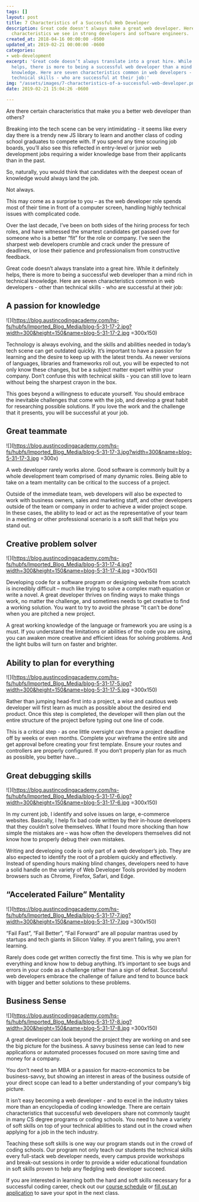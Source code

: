 ```yaml
---
tags: []
layout: post
title: 7 Characteristics of a Successful Web Developer
description: Great code doesn't always make a great web developer. Here are some non-technical
  characteristics we see in strong developers and software engineers.
created_at: 2018-04-16 00:00:00 -0500
updated_at: 2019-02-21 00:00:00 -0600
categories:
- web-development
excerpt: 'Great code doesn’t always translate into a great hire. While it definitely
  helps, there is more to being a successful web developer than a mind rich in technical
  knowledge. Here are seven characteristics common in web developers - other than
  technical skills - who are successful at their job:'
img: "/assets/images/7-characteristics-of-a-successful-web-developer.png"
date: 2019-02-21 15:04:26 -0600

---
```

Are there certain characteristics that make you a better web developer than others?

Breaking into the tech scene can be very intimidating - it seems like every day there is a trendy new JS library to learn and another class of coding school graduates to compete with. If you spend any time scouring job boards, you’ll also see this reflected in entry-level or junior web development jobs requiring a wider knowledge base from their applicants than in the past.

So, naturally, you would think that candidates with the deepest ocean of knowledge would always land the job.

Not always.

This may come as a surprise to you – as the web developer role spends most of their time in front of a computer screen, handling highly technical issues with complicated code.

Over the last decade, I’ve been on both sides of the hiring process for tech roles, and have witnessed the smartest candidates get passed over for someone who is a better “fit” for the role or company. I’ve seen the sharpest web developers crumble and crack under the pressure of deadlines, or lose their patience and professionalism from constructive feedback.

Great code doesn’t always translate into a great hire. While it definitely helps, there is more to being a successful web developer than a mind rich in technical knowledge. Here are seven characteristics common in web developers - other than technical skills - who are successful at their job:

## A passion for knowledge

![](https://blog.austincodingacademy.com/hs-fs/hubfs/Imported_Blog_Media/blog-5-31-17-2.jpg?width=300&height=150&name=blog-5-31-17-2.jpg =300x150)

Technology is always evolving, and the skills and abilities needed in today’s tech scene can get outdated quickly. It’s important to have a passion for learning and the desire to keep up with the latest trends. As newer versions of languages, libraries and frameworks roll out, you will be expected to not only know these changes, but be a subject matter expert within your company. Don’t confuse this with technical skills - you can still love to learn without being the sharpest crayon in the box.

This goes beyond a willingness to educate yourself. You should embrace the inevitable challenges that come with the job, and develop a great habit for researching possible solutions. If you love the work and the challenge that it presents, you will be successful at your job.

## Great teammate

![](https://blog.austincodingacademy.com/hs-fs/hubfs/Imported_Blog_Media/blog-5-31-17-3.jpg?width=300&name=blog-5-31-17-3.jpg =300x)

A web developer rarely works alone. Good software is commonly built by a whole development team comprised of many dynamic roles. Being able to take on a team mentality can be critical to the success of a project.

Outside of the immediate team, web developers will also be expected to work with business owners, sales and marketing staff, and other developers outside of the team or company in order to achieve a wider project scope. In these cases, the ability to lead or act as the representative of your team in a meeting or other professional scenario is a soft skill that helps you stand out.

## Creative problem solver

![](https://blog.austincodingacademy.com/hs-fs/hubfs/Imported_Blog_Media/blog-5-31-17-4.jpg?width=300&height=150&name=blog-5-31-17-4.jpg =300x150)

Developing code for a software program or designing website from scratch is incredibly difficult – much like trying to solve a complex math equation or write a novel. A great developer thrives on finding ways to make things work, no matter the challenge, and sometimes needs to get creative to find a working solution. You want to try to avoid the phrase “It can’t be done” when you are pitched a new project.

A great working knowledge of the language or framework you are using is a must. If you understand the limitations or abilities of the code you are using, you can awaken more creative and efficient ideas for solving problems. And the light bulbs will turn on faster and brighter.

## Ability to plan for everything

![](https://blog.austincodingacademy.com/hs-fs/hubfs/Imported_Blog_Media/blog-5-31-17-5.jpg?width=300&height=150&name=blog-5-31-17-5.jpg =300x150)

Rather than jumping head-first into a project, a wise and cautious web developer will first learn as much as possible about the desired end product. Once this step is completed, the developer will then plan out the entire structure of the project before typing out one line of code.

This is a critical step - as one little oversight can throw a project deadline off by weeks or even months. Complete your wireframe the entire site and get approval before creating your first template. Ensure your routes and controllers are properly configured. If you don’t properly plan for as much as possible, you better have...

## Great debugging skills

![](https://blog.austincodingacademy.com/hs-fs/hubfs/Imported_Blog_Media/blog-5-31-17-6.jpg?width=300&height=150&name=blog-5-31-17-6.jpg =300x150)

In my current job, I identify and solve issues on large, e-commerce websites. Basically, I help fix bad code written by their in-house developers that they couldn’t solve themselves. What I found more shocking than how simple the mistakes are – was how often the developers themselves did not know how to properly debug their own mistakes.

Writing and developing code is only part of a web developer’s job. They are also expected to identify the root of a problem quickly and effectively. Instead of spending hours making blind changes, developers need to have a solid handle on the variety of Web Developer Tools provided by modern browsers such as Chrome, Firefox, Safari, and Edge.

## “Accelerated Failure” Mentality

![](https://blog.austincodingacademy.com/hs-fs/hubfs/Imported_Blog_Media/blog-5-31-17-7.jpg?width=300&height=150&name=blog-5-31-17-7.jpg =300x150)

“Fail Fast”, “Fail Better”, “Fail Forward” are all popular mantras used by startups and tech giants in Silicon Valley. If you aren’t failing, you aren’t learning.

Rarely does code get written correctly the first time. This is why we plan for everything and know how to debug anything. It’s important to see bugs and errors in your code as a challenge rather than a sign of defeat. Successful web developers embrace the challenge of failure and tend to bounce back with bigger and better solutions to these problems.

## Business Sense

![](https://blog.austincodingacademy.com/hs-fs/hubfs/Imported_Blog_Media/blog-5-31-17-8.jpg?width=300&height=150&name=blog-5-31-17-8.jpg =300x150)

A great developer can look beyond the project they are working on and see the big picture for the business. A savvy business sense can lead to new applications or automated processes focused on more saving time and money for a company.

You don’t need to an MBA or a passion for macro-economics to be business-savvy, but showing an interest in areas of the business outside of your direct scope can lead to a better understanding of your company’s big picture.

It isn’t easy becoming a web developer - and to excel in the industry takes more than an encyclopedia of coding knowledge. There are certain characteristics that successful web developers share not commonly taught in many CS degree programs or coding schools. You need to have a variety of soft skills on top of your technical abilities to stand out in the crowd when applying for a job in the tech industry.

Teaching these soft skills is one way our program stands out in the crowd of coding schools. Our program not only teach our students the technical skills every full-stack web developer needs, every campus provide workshops and break-out sessions in order to provide a wider educational foundation in soft skills proven to help any fledgling web developer succeed.

If you are interested in learning both the hard and soft skills necessary for a successful coding career, check out our [course schedule](https://austincodingacademy.com/courses/) or [fill out an application](https://austincodingacademy.com/apply/) to save your spot in the next class.